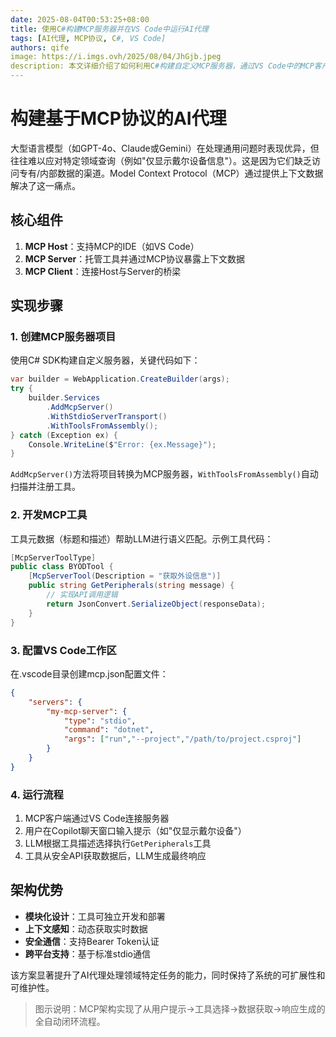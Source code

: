 ```yaml
---
date: 2025-08-04T00:53:25+08:00
title: 使用C#构建MCP服务器并在VS Code中运行AI代理
tags: [AI代理, MCP协议, C#, VS Code]
authors: qife
image: https://i.imgs.ovh/2025/08/04/JhGjb.jpeg
description: 本文详细介绍了如何利用C#构建自定义MCP服务器，通过VS Code中的MCP客户端实现与AI代理的实时通信，使LLM能够访问特定领域数据并生成精准响应。
---
```


# 构建基于MCP协议的AI代理

大型语言模型（如GPT-4o、Claude或Gemini）在处理通用问题时表现优异，但往往难以应对特定领域查询（例如"仅显示戴尔设备信息"）。这是因为它们缺乏访问专有/内部数据的渠道。Model Context Protocol（MCP）通过提供上下文数据解决了这一痛点。

## 核心组件
1. **MCP Host**：支持MCP的IDE（如VS Code）
2. **MCP Server**：托管工具并通过MCP协议暴露上下文数据
3. **MCP Client**：连接Host与Server的桥梁

## 实现步骤

### 1. 创建MCP服务器项目
使用C# SDK构建自定义服务器，关键代码如下：

```csharp
var builder = WebApplication.CreateBuilder(args);
try {
    builder.Services
        .AddMcpServer()
        .WithStdioServerTransport()
        .WithToolsFromAssembly();
} catch (Exception ex) {
    Console.WriteLine($"Error: {ex.Message}");
}
```

`AddMcpServer()`方法将项目转换为MCP服务器，`WithToolsFromAssembly()`自动扫描并注册工具。

### 2. 开发MCP工具
工具元数据（标题和描述）帮助LLM进行语义匹配。示例工具代码：

```csharp
[McpServerToolType]
public class BYODTool {
    [McpServerTool(Description = "获取外设信息")]
    public string GetPeripherals(string message) {
        // 实现API调用逻辑
        return JsonConvert.SerializeObject(responseData);
    }
}
```

### 3. 配置VS Code工作区
在.vscode目录创建mcp.json配置文件：

```json
{
    "servers": {
        "my-mcp-server": {
            "type": "stdio",
            "command": "dotnet",
            "args": ["run","--project","/path/to/project.csproj"]
        }
    }
}
```

### 4. 运行流程
1. MCP客户端通过VS Code连接服务器
2. 用户在Copilot聊天窗口输入提示（如"仅显示戴尔设备"）
3. LLM根据工具描述选择执行`GetPeripherals`工具
4. 工具从安全API获取数据后，LLM生成最终响应

## 架构优势
- **模块化设计**：工具可独立开发和部署
- **上下文感知**：动态获取实时数据
- **安全通信**：支持Bearer Token认证
- **跨平台支持**：基于标准stdio通信

该方案显著提升了AI代理处理领域特定任务的能力，同时保持了系统的可扩展性和可维护性。

> 图示说明：MCP架构实现了从用户提示→工具选择→数据获取→响应生成的全自动闭环流程。